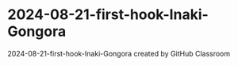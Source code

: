 # 2024-08-21-first-hook-Inaki-Gongora
2024-08-21-first-hook-Inaki-Gongora created by GitHub Classroom
